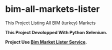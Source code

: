 # bim-all-markets-lister
This Project Listing All BIM (turkey)  Markets

**This Project Devolopped With Python Selenium.**

**Project Use [Bim Market Lister Service](https://www.bim.com.tr/Categories/104/magazalar.aspx).**
